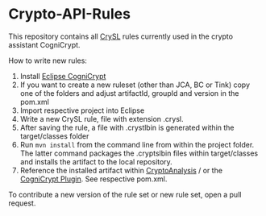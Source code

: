 # Crypto-API-Rules
This repository contains all [CrySL](https://github.com/CROSSINGTUD/CryptSL) rules currently used in the crypto assistant CogniCrypt.

How to write new rules:

1. Install [Eclipse CogniCrypt](https://www.eclipse.org/cognicrypt/)
2. If you want to create a new ruleset (other than JCA, BC or Tink) copy one of the folders and adjust artifactId, groupId and version in the pom.xml
3. Import respective project into Eclipse
4. Write a new CrySL rule, file with extension .crysl. 
5. After saving the rule, a file with .crystlbin is generated within the target/classes folder 
6. Run `mvn install` from the command line from within the project folder. The latter command packages the .cryptslbin files within target/classes and installs the artifact to the local repository.
7. Reference the installed artifact within [CryptoAnalysis](https://github.com/CROSSINGTUD/CryptoAnalysis) / or the [CogniCrypt Plugin](https://github.com/eclipse-cognicrypt/CogniCrypt). See respective pom.xml.

To contribute a new version of the rule set or new rule set, open a pull request.
